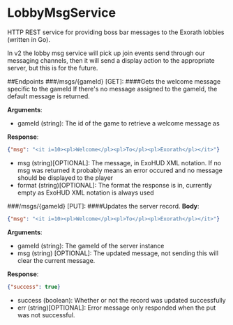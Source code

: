 # LobbyMsgService
HTTP REST service for providing boss bar messages to the Exorath lobbies (written in Go).

In v2 the lobby msg service will pick up join events send through our messaging channels, then it will send a display action to the appropriate server, but this is for the future.

##Endpoints
###/msgs/{gameId} [GET]:
####Gets the welcome message specific to the gameId
If there's no message assigned to the gameId, the default message is returned.

**Arguments**:
- gameId (string): The id of the game to retrieve a welcome message as

**Response**: 
```json
{"msg": "<it i=10><pl>Welcome</pl><pl>To</pl><pl>Exorath</pl></it>"}
```
- msg (string)[OPTIONAL]: The message, in ExoHUD XML notation. If no msg was returned it probably means an error occured and no message should be displayed to the player 
- format (string)[OPTIONAL]: The format the response is in, currently empty as ExoHUD XML notation is always used

###/msgs/{gameId} [PUT]:
####Updates the server record.
**Body**:
```json
{"msg": "<it i=10><pl>Welcome</pl><pl>To</pl><pl>Exorath</pl></it>"}
```

**Arguments**:
- gameId (string): The gameId of the server instance
- msg (string) [OPTIONAL]: The updated message, not sending this will clear the current message.

**Response**: 
```json
{"success": true}
```
- success (boolean): Whether or not the record was updated successfully 
- err (string)[OPTIONAL]: Error message only responded when the put was not successful.
